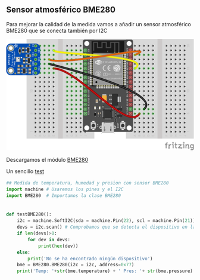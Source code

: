 ## Sensor atmosférico BME280

Para mejorar la calidad de la medida vamos a añadir un sensor atmosférico BME280 que se conecta también por I2C

![](./images/ESP32_bme280_bb.png)

Descargamos el módulo [BME280](https://raw.githubusercontent.com/javacasm/CursoIOT_adv/main/codigo/bme280/BME280.py)

Un sencillo [test](https://raw.githubusercontent.com/javacasm/CursoIOT_adv/main/codigo/bme280/BME280_test.py)

```python
## Medida de temperatura, humedad y presion con sensor BME280
import machine # Usaremos los pines y el I2C
import BME280  # Importamos la clase BME280


def testBME280():
    i2c = machine.SoftI2C(sda = machine.Pin(22), scl = machine.Pin(21)) # configuramos el acceso al bus i2c 
    devs = i2c.scan() # Comprobamos que se detecta el dispositivo en la direccion 0x77 (119) 
    if len(devs)>0:
        for dev in devs:
            print(hex(dev))
    else:
        print('No se ha encontrado ningún dispositivo')
    bme = BME280.BME280(i2c = i2c, address=0x77) 
    print('Temp: '+str(bme.temperature) + ' Pres: '+ str(bme.pressure) + ' Hum: '+str(bme.humidity))
```

